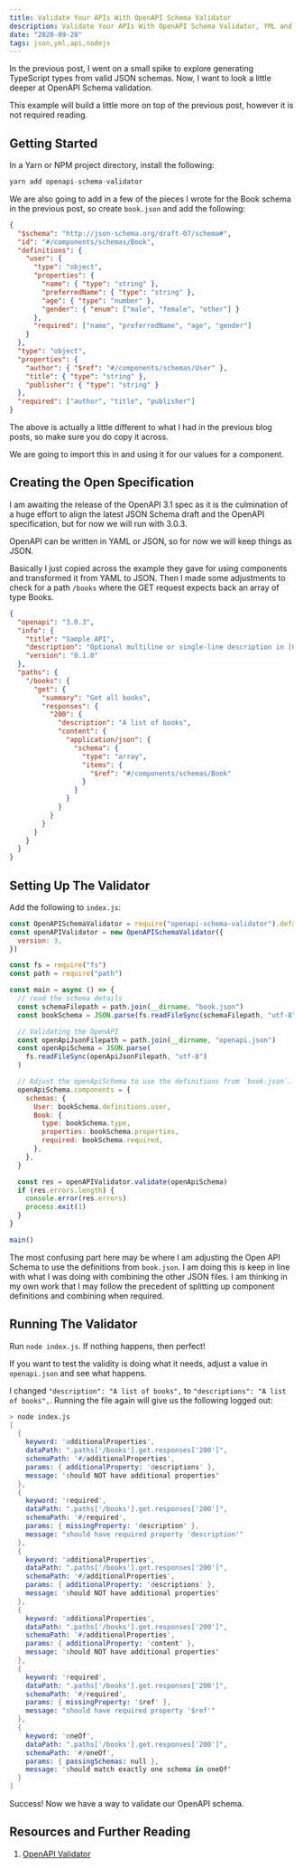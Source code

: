 ```yaml
---
title: Validate Your APIs With OpenAPI Schema Validator
description: Validate Your APIs With OpenAPI Schema Validator, YML and JSON
date: "2020-09-20"
tags: json,yml,api,nodejs
---
```


In the previous post, I went on a small spike to explore generating TypeScript types from valid JSON schemas. Now, I want to look a little deeper at OpenAPI Schema validation.

This example will build a little more on top of the previous post, however it is not required reading.

## Getting Started

In a Yarn or NPM project directory, install the following:

```s
yarn add openapi-schema-validator
```

We are also going to add in a few of the pieces I wrote for the Book schema in the previous post, so create `book.json` and add the following:

```json
{
  "$schema": "http://json-schema.org/draft-07/schema#",
  "id": "#/components/schemas/Book",
  "definitions": {
    "user": {
      "type": "object",
      "properties": {
        "name": { "type": "string" },
        "preferredName": { "type": "string" },
        "age": { "type": "number" },
        "gender": { "enum": ["male", "female", "other"] }
      },
      "required": ["name", "preferredName", "age", "gender"]
    }
  },
  "type": "object",
  "properties": {
    "author": { "$ref": "#/components/schemas/User" },
    "title": { "type": "string" },
    "publisher": { "type": "string" }
  },
  "required": ["author", "title", "publisher"]
}
```

The above is actually a little different to what I had in the previous blog posts, so make sure you do copy it across.

We are going to import this in and using it for our values for a component.

## Creating the Open Specification

I am awaiting the release of the OpenAPI 3.1 spec as it is the culmination of a huge effort to align the latest JSON Schema draft and the OpenAPI specification, but for now we will run with 3.0.3.

OpenAPI can be written in YAML or JSON, so for now we will keep things as JSON.

Basically I just copied across the example they gave for using components and transformed it from YAML to JSON. Then I made some adjustments to check for a path `/books` where the GET request expects back an array of type Books.

```json
{
  "openapi": "3.0.3",
  "info": {
    "title": "Sample API",
    "description": "Optional multiline or single-line description in [CommonMark](http://commonmark.org/help/) or HTML.",
    "version": "0.1.0"
  },
  "paths": {
    "/books": {
      "get": {
        "summary": "Get all books",
        "responses": {
          "200": {
            "description": "A list of books",
            "content": {
              "application/json": {
                "schema": {
                  "type": "array",
                  "items": {
                    "$ref": "#/components/schemas/Book"
                  }
                }
              }
            }
          }
        }
      }
    }
  }
}
```

## Setting Up The Validator

Add the following to `index.js`:

```js
const OpenAPISchemaValidator = require("openapi-schema-validator").default
const openAPIValidator = new OpenAPISchemaValidator({
  version: 3,
})

const fs = require("fs")
const path = require("path")

const main = async () => {
  // read the schema details
  const schemaFilepath = path.join(__dirname, "book.json")
  const bookSchema = JSON.parse(fs.readFileSync(schemaFilepath, "utf-8"))

  // Validating the OpenAPI
  const openApiJsonFilepath = path.join(__dirname, "openapi.json")
  const openApiSchema = JSON.parse(
    fs.readFileSync(openApiJsonFilepath, "utf-8")
  )

  // Adjust the openApiSchema to use the definitions from `book.json`.
  openApiSchema.components = {
    schemas: {
      User: bookSchema.definitions.user,
      Book: {
        type: bookSchema.type,
        properties: bookSchema.properties,
        required: bookSchema.required,
      },
    },
  }

  const res = openAPIValidator.validate(openApiSchema)
  if (res.errors.length) {
    console.error(res.errors)
    process.exit(1)
  }
}

main()
```

The most confusing part here may be where I am adjusting the Open API Schema to use the definitions from `book.json`. I am doing this is keep in line with what I was doing with combining the other JSON files. I am thinking in my own work that I may follow the precedent of splitting up component definitions and combining when required.

## Running The Validator

Run `node index.js`. If nothing happens, then perfect!

If you want to test the validity is doing what it needs, adjust a value in `openapi.json` and see what happens.

I changed `"description": "A list of books",` to `"descriptions": "A list of books",`. Running the file again will give us the following logged out:

```s
> node index.js
[
  {
    keyword: 'additionalProperties',
    dataPath: ".paths['/books'].get.responses['200']",
    schemaPath: '#/additionalProperties',
    params: { additionalProperty: 'descriptions' },
    message: 'should NOT have additional properties'
  },
  {
    keyword: 'required',
    dataPath: ".paths['/books'].get.responses['200']",
    schemaPath: '#/required',
    params: { missingProperty: 'description' },
    message: "should have required property 'description'"
  },
  {
    keyword: 'additionalProperties',
    dataPath: ".paths['/books'].get.responses['200']",
    schemaPath: '#/additionalProperties',
    params: { additionalProperty: 'descriptions' },
    message: 'should NOT have additional properties'
  },
  {
    keyword: 'additionalProperties',
    dataPath: ".paths['/books'].get.responses['200']",
    schemaPath: '#/additionalProperties',
    params: { additionalProperty: 'content' },
    message: 'should NOT have additional properties'
  },
  {
    keyword: 'required',
    dataPath: ".paths['/books'].get.responses['200']",
    schemaPath: '#/required',
    params: { missingProperty: '$ref' },
    message: "should have required property '$ref'"
  },
  {
    keyword: 'oneOf',
    dataPath: ".paths['/books'].get.responses['200']",
    schemaPath: '#/oneOf',
    params: { passingSchemas: null },
    message: 'should match exactly one schema in oneOf'
  }
]
```

Success! Now we have a way to validate our OpenAPI schema.

## Resources and Further Reading

1. [OpenAPI Validator](https://github.com/kogosoftwarellc/open-api/tree/master/packages/openapi-schema-validator)

